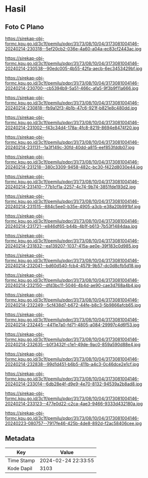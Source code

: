 # Hasil

## Foto C Plano

https://sirekap-obj-formc.kpu.go.id/3c1f/pemilu/pdpr/31/73/08/10/04/3173081004146-20240214-230318--5ef20cb2-036e-4a60-a04a-ec83cf2443ac.jpg

https://sirekap-obj-formc.kpu.go.id/3c1f/pemilu/pdpr/31/73/08/10/04/3173081004146-20240214-230538--90edc005-4b55-42fa-aecb-6ec3453429bf.jpg

https://sirekap-obj-formc.kpu.go.id/3c1f/pemilu/pdpr/31/73/08/10/04/3173081004146-20240214-230700--cb5394b9-5a51-466c-afa5-9f3b9f11a666.jpg

https://sirekap-obj-formc.kpu.go.id/3c1f/pemilu/pdpr/31/73/08/10/04/3173081004146-20240214-230818--fb9a12f3-4b1b-47c6-921f-b821e8c480dd.jpg

https://sirekap-obj-formc.kpu.go.id/3c1f/pemilu/pdpr/31/73/08/10/04/3173081004146-20240214-231002--f43c34d4-178a-4fc8-8219-8694e8474f20.jpg

https://sirekap-obj-formc.kpu.go.id/3c1f/pemilu/pdpr/31/73/08/10/04/3173081004146-20240214-231131--1a3f149c-30fd-40dd-a815-eef853fddb07.jpg

https://sirekap-obj-formc.kpu.go.id/3c1f/pemilu/pdpr/31/73/08/10/04/3173081004146-20240214-231218--380c3309-9458-482c-bc30-f422d8030e44.jpg

https://sirekap-obj-formc.kpu.go.id/3c1f/pemilu/pdpr/31/73/08/10/04/3173081004146-20240214-231410--77b1cf1a-2257-4c74-9b74-3851fde193d2.jpg

https://sirekap-obj-formc.kpu.go.id/3c1f/pemilu/pdpr/31/73/08/10/04/3173081004146-20240214-231515--884c5ee0-b35e-4905-a3cb-e38a20b991bf.jpg

https://sirekap-obj-formc.kpu.go.id/3c1f/pemilu/pdpr/31/73/08/10/04/3173081004146-20240214-231721--e846df65-b44b-4b1f-b613-7b53f1484daa.jpg

https://sirekap-obj-formc.kpu.go.id/3c1f/pemilu/pdpr/31/73/08/10/04/3173081004146-20240214-231832--ea139207-1037-415a-ae0e-39f183c0d985.jpg

https://sirekap-obj-formc.kpu.go.id/3c1f/pemilu/pdpr/31/73/08/10/04/3173081004146-20240214-232041--bd60d540-fcb4-4579-9b57-dc0d8cfb5d18.jpg

https://sirekap-obj-formc.kpu.go.id/3c1f/pemilu/pdpr/31/73/08/10/04/3173081004146-20240214-232150--dfd3bc11-5046-4b4d-ae90-cae3d768a4b4.jpg

https://sirekap-obj-formc.kpu.go.id/3c1f/pemilu/pdpr/31/73/08/10/04/3173081004146-20240214-232249--5cf438d7-b672-44fe-b8c3-5b9866afcb65.jpg

https://sirekap-obj-formc.kpu.go.id/3c1f/pemilu/pdpr/31/73/08/10/04/3173081004146-20240214-232445--4411e7a0-fd71-4805-a084-29997c4d6f53.jpg

https://sirekap-obj-formc.kpu.go.id/3c1f/pemilu/pdpr/31/73/08/10/04/3173081004146-20240214-232635--b0f3432f-c1e1-49de-9ac0-859a590d88e4.jpg

https://sirekap-obj-formc.kpu.go.id/3c1f/pemilu/pdpr/31/73/08/10/04/3173081004146-20240214-232838--99d1d451-b6b5-411b-a4c3-0c46dce2e1cf.jpg

https://sirekap-obj-formc.kpu.go.id/3c1f/pemilu/pdpr/31/73/08/10/04/3173081004146-20240214-233014--6db28e4f-d9e9-4e70-8132-94539a2b8ad8.jpg

https://sirekap-obj-formc.kpu.go.id/3c1f/pemilu/pdpr/31/73/08/10/04/3173081004146-20240214-233123--477e0d22-c2ca-4ae3-9466-9333d432180a.jpg

https://sirekap-obj-formc.kpu.go.id/3c1f/pemilu/pdpr/31/73/08/10/04/3173081004146-20240223-080757--7917fe46-425b-4de8-892d-f2ac58406cee.jpg


## Metadata

| Key        | Value               |
| ---------- | ------------------- |
| Time Stamp | 2024-02-24 22:33:55 |
| Kode Dapil | 3103                |



